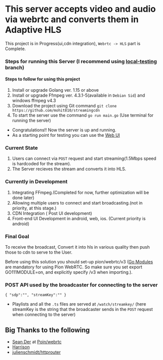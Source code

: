 # This server accepts video and audio via webrtc and converts them in Adaptive HLS
This project is in Progress(ui,cdn integration), `Webrtc -> HLS` part is Complete.

### Steps for running this Server (I recommend using [local-testing](https://github.com/mohit810/streamingcdn/tree/local-testing) branch)

#### Steps to follow for using this project
1) Install or upgrade Golang ver. 1.15 or above
2) Install or upgrade Ffmpeg ver. 4.3.1-5(available in `Debian Sid`) and windows ffmpeg v4.3
3) Download the project using Git command `git clone https://github.com/mohit810/streamingcdn` 
4) To start the server use the command `go run main.go` (Use terminal for running the server)

* Congratulations!! Now the server is up and running.
* As a starting point for testing you can use the [Web UI](https://github.com/mohit810/streamingcdn-web-ui)

### Current State
1) Users can connect via `POST` request and start streaming(1.5Mbps speed is hardcoded for the stream).
2) The Server recieves the stream and converts it into HLS.

### Currently in Development
1) Integrating FFmpeg.(Completed for now, further optimization will be done later)
2) Allowing multiple users to connect and start broadcasting.(not in priority, at this stage.)
3) CDN Integration ( Post UI development)
4) Front-end UI Development in android, web, ios. (Current priority is android)

### Final Goal
To receive the broadcast, Convert it into hls in various quality then push those to cdn to serve to the User.

Before using this solution you should set-up pion/webrtc/v3 ([Go Modules](https://blog.golang.org/using-go-modules) are mandatory for using Pion WebRTC. So make sure you set export GO111MODULE=on, and explicitly specify /v3 when importing.).

### POST API used by the broadcaster for connecting to the server

`{
    "sdp":"",
    "streamKey":""
}`

* Playlists and all the `.ts` files are served at `/watch/streamkey/` (here streamKey is the string that the broadcaster sends in the `POST` request when connecting to the server)

## Big Thanks to the following 

* [Sean Der](https://github.com/Sean-Der) at [Poin/webrtc](https://github.com/pion/webrtc)
* [Harrison](https://github.com/grantfayvor)
* [julienschmidt/httprouter](https://github.com/julienschmidt/httprouter)
